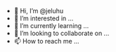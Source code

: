 - 👋 Hi, I’m @jeluhu
- 👀 I’m interested in ...
- 🌱 I’m currently learning ...
- 💞️ I’m looking to collaborate on ...
- 📫 How to reach me ...

<!---
jeluhu/jeluhu is a ✨ special ✨ repository because its `README.md` (this file) appears on your GitHub profile.
You can click the Preview link to take a look at your changes.
--->
